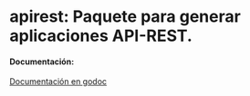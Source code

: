 # apirest: Paquete para generar aplicaciones API-REST. 

#### Documentación:
[Documentación en godoc](https://godoc.org/github.com/fabianpallares/apirest)